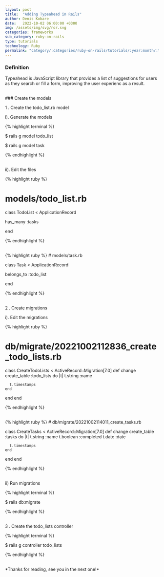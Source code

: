 ```yaml
---
layout: post
title:  "Adding Typeahead in Rails"
author: Denis Kobare
date:   2022-10-02 06:00:00 +0300
img: /assets/img/svg/ror.svg
categories: frameworks
sub_category: ruby-on-rails
type: tutorials
technology: Ruby
permalink: "category/:categories/ruby-on-rails/tutorials/:year:month/:title"
---
```


### Definition
Typeahead is JavaScript library that provides a list of suggestions for users as 
they search or fill a form, improving the user experienc as a result.

<br>
### Create the models

1 . Create the <span class="badge">todo_list.rb</span> model

 i). Generate the models
 
{% highlight terminal %}

 $ rails g model todo_list
 
 $ rails g model task 

{% endhighlight %}
 
   
 <br>
 ii). Edit the files
  
{% highlight ruby %}
# models/todo_list.rb

class TodoList < ApplicationRecord

  has_many :tasks
  
end

{% endhighlight %}


<br>
{% highlight ruby %}
# models/task.rb

class Task < ApplicationRecord

  belongs_to :todo_list
  
end

{% endhighlight %}


<br>
2 . Create migrations

 i). Edit the migrations

{% highlight ruby %}
# db/migrate/20221002112836_create_todo_lists.rb

class CreateTodoLists < ActiveRecord::Migration[7.0]
  def change
    create_table :todo_lists do |t|
      t.string :name

      t.timestamps
    end
  end
end

{% endhighlight %}


<br>
{% highlight ruby %}
# db/migrate/20221002114011_create_tasks.rb

class CreateTasks < ActiveRecord::Migration[7.0]
  def change
    create_table :tasks do |t|
      t.string :name
      t.boolean :completed
      t.date :date

      t.timestamps
    end
  end
end

{% endhighlight %}


 <br>
 ii) Run migrations
 
{% highlight terminal %}

$ rails db:migrate

{% endhighlight %} 


<br>
3 . Create the todo_lists controller

{% highlight terminal %} 

$ rails g controller todo_lists

{% endhighlight %} 


<br>
*Thanks for reading, see you in the next one!*

